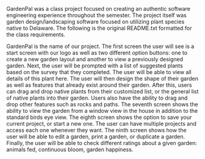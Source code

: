 GardenPal was a class project focused on creating an authentic software engineering experience throughout the semester. The project itself was garden design/landscaping software focused on utilizing plant species native to Delaware. The following is the original README.txt formatted for the class requirements.


GardenPal is the name of our project. The first screen the user will see is a start screen with our logo as well as two different option buttons: one to create a new garden layout and another to view a previously designed garden. Next, the user will be prompted with a list of suggested plants based on the survey that they completed. The user will be able to view all details of this plant here. The user will then design the shape of their garden as well as features that already exist around their garden.
After this, users can drag and drop native plants from their customized list, or the general list of native plants into their garden. Users also have the ability to drag and drop other features such as rocks and paths. 
The seventh screen shows the ability to view the garden from a window view in the house in addition to the standard birds eye view. The eighth screen shows the option to save your current project, or start a new one.
The user can have multiple projects and access each one whenever they want. The ninth screen shows how the user will be able to edit a garden, print a garden, or duplicate a garden. Finally, the user will be able to check different ratings about a given garden: animals fed, continuous bloom, garden happiness.
